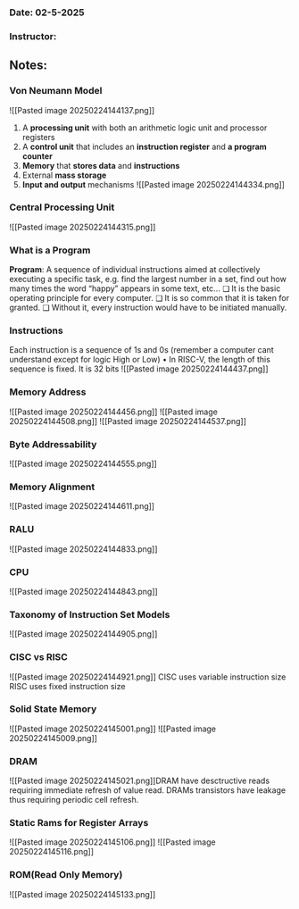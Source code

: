 ### Date: 02-5-2025
### Instructor: 


## Notes:
### Von Neumann Model
![[Pasted image 20250224144137.png]]
1. A **processing unit** with both an arithmetic logic unit and processor registers
2. A **control unit** that includes an **instruction register** and **a program counter**
3. **Memory** that **stores data** and **instructions**
4. External **mass storage**
5. **Input and output** mechanisms
![[Pasted image 20250224144334.png]]
### Central Processing Unit
![[Pasted image 20250224144315.png]]

### What is a Program
**Program**: A sequence of individual instructions aimed at
collectively executing a specific task, e.g. find the largest
number in a set, find out how many times the word “happy”
appears in some text, etc...
❑ It is the basic operating principle for every computer.
❑ It is so common that it is taken for granted.
❑ Without it, every instruction would have to be initiated manually.


### Instructions
Each instruction is a sequence of 1s and 0s (remember a computer cant understand
except for logic High or Low)
• In RISC-V, the length of this sequence is fixed. It is 32 bits
![[Pasted image 20250224144437.png]]

### Memory Address
![[Pasted image 20250224144456.png]]
![[Pasted image 20250224144508.png]]
![[Pasted image 20250224144537.png]]

### Byte Addressability
![[Pasted image 20250224144555.png]]

### Memory Alignment
![[Pasted image 20250224144611.png]]

### RALU
![[Pasted image 20250224144833.png]]

### CPU
![[Pasted image 20250224144843.png]]


### Taxonomy of Instruction Set Models
![[Pasted image 20250224144905.png]]

### CISC vs RISC
![[Pasted image 20250224144921.png]]
CISC uses variable instruction size
RISC uses fixed instruction size

### Solid State Memory
![[Pasted image 20250224145001.png]]
![[Pasted image 20250224145009.png]]

### DRAM
![[Pasted image 20250224145021.png]]DRAM have desctructive reads requiring immediate refresh of value read.
DRAMs transistors have leakage thus requiring periodic cell refresh.

### Static Rams for Register Arrays
![[Pasted image 20250224145106.png]]
![[Pasted image 20250224145116.png]]

### ROM(Read Only Memory)
![[Pasted image 20250224145133.png]]